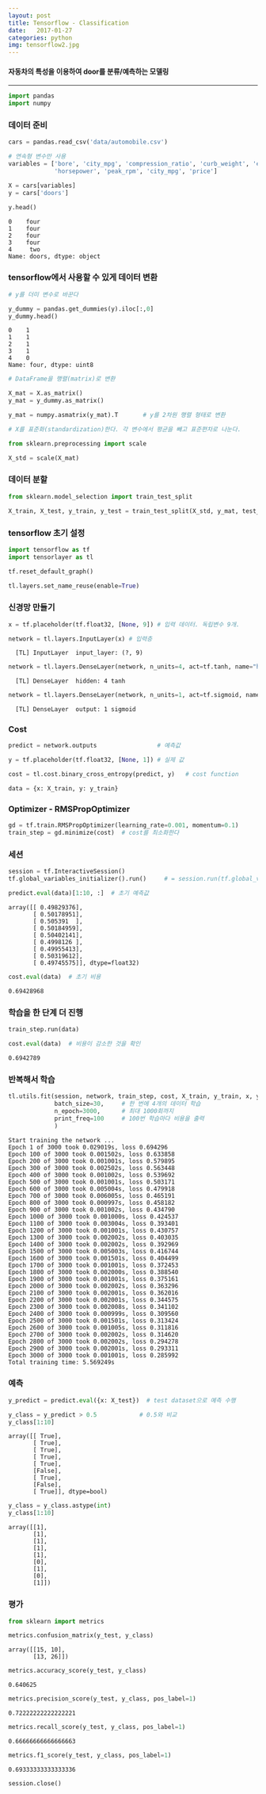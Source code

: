 ```yaml
---
layout: post
title: Tensorflow - Classification
date:   2017-01-27
categories: python
img: tensorflow2.jpg
---
```


#### 자동차의 특성을 이용하여 door를 분류/예측하는 모델링
----------------------------------


```python
import pandas
import numpy
```

### 데이터 준비


```python
cars = pandas.read_csv('data/automobile.csv')
```


```python
# 연속형 변수만 사용
variables = ['bore', 'city_mpg', 'compression_ratio', 'curb_weight', 'engine_size',
             'horsepower', 'peak_rpm', 'city_mpg', 'price']
```


```python
X = cars[variables]
y = cars['doors']
```


```python
y.head()
```




    0    four
    1    four
    2    four
    3    four
    4     two
    Name: doors, dtype: object



### tensorflow에서 사용할 수 있게 데이터 변환


```python
# y를 더미 변수로 바꾼다
```


```python
y_dummy = pandas.get_dummies(y).iloc[:,0]
y_dummy.head()
```




    0    1
    1    1
    2    1
    3    1
    4    0
    Name: four, dtype: uint8




```python
# DataFrame을 행렬(matrix)로 변환
```


```python
X_mat = X.as_matrix()
y_mat = y_dummy.as_matrix()
```


```python
y_mat = numpy.asmatrix(y_mat).T       # y를 2차원 행렬 형태로 변환
```


```python
# X를 표준화(standardization)한다. 각 변수에서 평균을 빼고 표준편차로 나눈다.
```


```python
from sklearn.preprocessing import scale
```


```python
X_std = scale(X_mat)
```

### 데이터 분할


```python
from sklearn.model_selection import train_test_split
```


```python
X_train, X_test, y_train, y_test = train_test_split(X_std, y_mat, test_size=0.4, random_state=0)
```

### tensorflow 초기 설정


```python
import tensorflow as tf
import tensorlayer as tl
```


```python
tf.reset_default_graph()
```


```python
tl.layers.set_name_reuse(enable=True)
```

### 신경망 만들기


```python
x = tf.placeholder(tf.float32, [None, 9]) # 입력 데이터. 독립변수 9개.
```


```python
network = tl.layers.InputLayer(x) # 입력층
```

      [TL] InputLayer  input_layer: (?, 9)
    


```python
network = tl.layers.DenseLayer(network, n_units=4, act=tf.tanh, name="hidden") # 은닉층
```

      [TL] DenseLayer  hidden: 4 tanh
    


```python
network = tl.layers.DenseLayer(network, n_units=1, act=tf.sigmoid, name="output") # 출력층
```

      [TL] DenseLayer  output: 1 sigmoid
    

### Cost


```python
predict = network.outputs                 # 예측값
```


```python
y = tf.placeholder(tf.float32, [None, 1]) # 실제 값
```


```python
cost = tl.cost.binary_cross_entropy(predict, y)   # cost function
```


```python
data = {x: X_train, y: y_train}
```

### Optimizer - RMSPropOptimizer


```python
gd = tf.train.RMSPropOptimizer(learning_rate=0.001, momentum=0.1)
train_step = gd.minimize(cost)  # cost를 최소화한다
```

### 세션


```python
session = tf.InteractiveSession()
tf.global_variables_initializer().run()     # = session.run(tf.global_variables_initializer())
```


```python
predict.eval(data)[1:10, :]  # 초기 예측값
```




    array([[ 0.49829376],
           [ 0.50178951],
           [ 0.505391  ],
           [ 0.50184959],
           [ 0.50402141],
           [ 0.4998126 ],
           [ 0.49955413],
           [ 0.50319612],
           [ 0.49745575]], dtype=float32)




```python
cost.eval(data)  # 초기 비용
```




    0.69428968



### 학습을 한 단계 더 진행


```python
train_step.run(data)
```


```python
cost.eval(data)  # 비용이 감소한 것을 확인
```




    0.6942789



### 반복해서 학습


```python
tl.utils.fit(session, network, train_step, cost, X_train, y_train, x, y,
             batch_size=30,     # 한 번에 4개의 데이터 학습
             n_epoch=3000,      # 최대 1000회까지
             print_freq=100     # 100번 학습마다 비용을 출력
             )
```

    Start training the network ...
    Epoch 1 of 3000 took 0.029019s, loss 0.694296
    Epoch 100 of 3000 took 0.001502s, loss 0.633858
    Epoch 200 of 3000 took 0.001001s, loss 0.579895
    Epoch 300 of 3000 took 0.002502s, loss 0.563448
    Epoch 400 of 3000 took 0.001002s, loss 0.539692
    Epoch 500 of 3000 took 0.001001s, loss 0.503171
    Epoch 600 of 3000 took 0.005004s, loss 0.479918
    Epoch 700 of 3000 took 0.006005s, loss 0.465191
    Epoch 800 of 3000 took 0.000997s, loss 0.458182
    Epoch 900 of 3000 took 0.001002s, loss 0.434790
    Epoch 1000 of 3000 took 0.001000s, loss 0.424537
    Epoch 1100 of 3000 took 0.003004s, loss 0.393401
    Epoch 1200 of 3000 took 0.001001s, loss 0.430757
    Epoch 1300 of 3000 took 0.002002s, loss 0.403035
    Epoch 1400 of 3000 took 0.002002s, loss 0.392969
    Epoch 1500 of 3000 took 0.005003s, loss 0.416744
    Epoch 1600 of 3000 took 0.001501s, loss 0.404499
    Epoch 1700 of 3000 took 0.001001s, loss 0.372453
    Epoch 1800 of 3000 took 0.002000s, loss 0.388540
    Epoch 1900 of 3000 took 0.001001s, loss 0.375161
    Epoch 2000 of 3000 took 0.002002s, loss 0.363296
    Epoch 2100 of 3000 took 0.002001s, loss 0.362016
    Epoch 2200 of 3000 took 0.002001s, loss 0.344575
    Epoch 2300 of 3000 took 0.002008s, loss 0.341102
    Epoch 2400 of 3000 took 0.000999s, loss 0.309560
    Epoch 2500 of 3000 took 0.001501s, loss 0.313424
    Epoch 2600 of 3000 took 0.001005s, loss 0.311816
    Epoch 2700 of 3000 took 0.002002s, loss 0.314620
    Epoch 2800 of 3000 took 0.002002s, loss 0.294278
    Epoch 2900 of 3000 took 0.002001s, loss 0.293311
    Epoch 3000 of 3000 took 0.001001s, loss 0.285992
    Total training time: 5.569249s
    

### 예측


```python
y_predict = predict.eval({x: X_test})  # test dataset으로 예측 수행
```


```python
y_class = y_predict > 0.5            # 0.5와 비교
y_class[1:10]
```




    array([[ True],
           [ True],
           [ True],
           [ True],
           [ True],
           [False],
           [ True],
           [False],
           [ True]], dtype=bool)




```python
y_class = y_class.astype(int)
y_class[1:10]
```




    array([[1],
           [1],
           [1],
           [1],
           [1],
           [0],
           [1],
           [0],
           [1]])



### 평가


```python
from sklearn import metrics
```


```python
metrics.confusion_matrix(y_test, y_class)
```




    array([[15, 10],
           [13, 26]])




```python
metrics.accuracy_score(y_test, y_class)
```




    0.640625




```python
metrics.precision_score(y_test, y_class, pos_label=1)
```




    0.72222222222222221




```python
metrics.recall_score(y_test, y_class, pos_label=1)
```




    0.66666666666666663




```python
metrics.f1_score(y_test, y_class, pos_label=1)
```




    0.69333333333333336




```python
session.close()
```
